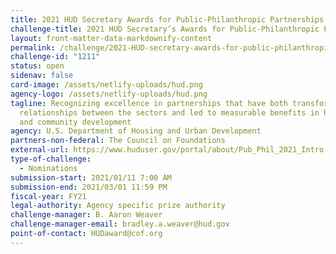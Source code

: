 ```yaml
---
title: 2021 HUD Secretary Awards for Public-Philanthropic Partnerships
challenge-title: 2021 HUD Secretary’s Awards for Public-Philanthropic Partnerships
layout: front-matter-data-markdownify-content
permalink: /challenge/2021-HUD-secretary-awards-for-public-philanthropic-partnerships/
challenge-id: "1211"
status: open
sidenav: false
card-image: /assets/netlify-uploads/hud.png
agency-logo: /assets/netlify-uploads/hud.png
tagline: Recognizing excellence in partnerships that have both transformed the
  relationships between the sectors and led to measurable benefits in housing
  and community development
agency: U.S. Department of Housing and Urban Development
partners-non-federal: The Council on Foundations
external-url: https://www.huduser.gov/portal/about/Pub_Phil_2021_Intro.html
type-of-challenge:
  - Nominations
submission-start: 2021/01/11 7:00 AM
submission-end: 2021/03/01 11:59 PM
fiscal-year: FY21
legal-authority: Agency specific prize authority
challenge-manager: B. Aaron Weaver
challenge-manager-email: bradley.a.weaver@hud.gov
point-of-contact: HUDaward@cof.org
---
```

